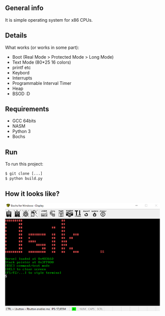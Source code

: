 ## General info
It is simple operating system for x86 CPUs.
	
## Details
What works (or works in some part):
* Boot (Real Mode > Protected Mode > Long Mode)
* Text Mode (80*25 16 colors)
* printf etc
* Keybord
* Interrupts
* Programmable Interval Timer
* Heap
* BSOD :D

## Requirements
* GCC 64bits
* NASM
* Python 3
* Bochs

## Run
To run this project:

```
$ git clone [...]
$ python build.py
```

## How it looks like?

<img src="https://github.com/sebastiansiedlarz409/Osik/blob/master/s1.png"/>
